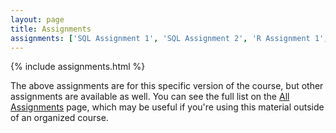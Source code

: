 ```yaml
---
layout: page
title: Assignments
assignments: ['SQL Assignment 1', 'SQL Assignment 2', 'R Assignment 1', 'R Assignment 2', 'R Assignment 3', 'R Assignment 4', 'R Assignment 5', 'R Assignment 6', 'Git-R Assignment 1', 'R Assignment 7', 'Putting it all together']
---
```


{% include assignments.html %}

The above assignments are for this specific version of the course, but other
assignments are available as well. You can see the full list on the
[All Assignments](all-assignments) page, which may be useful if you're using this material
outside of an organized course.
